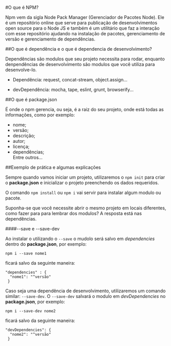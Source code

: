 #O que é NPM?

Npm vem da sigla Node Pack Manager (Gerenciador de Pacotes Node). Ele é um repositório online que serve para publicação de desenvolvimentos open source para o Node JS e também é um utilitário que faz a interação com esse repositório ajudando na instalação de pacotes, gerenciamento de versão e gerenciamento de dependências.  

##O que é dependência e o que é dependencia de desenvolvimento?  

Dependências são modulos que seu projeto necessita para rodar, enquanto denpendências de desenvolvimento são modulos que você utiliza para desenvolve-lo.  

- Dependência: request, concat-stream, object.assign...  

- devDependência: mocha, tape, eslint, grunt, browserify...  

##O que é package.json  

É onde o npm gerencia, ou seja, é a raiz do seu projeto, onde está todas as informações, como por exemplo:  
- nome;  
- versão;  
- descrição;  
- autor;    
- licença;    
- dependências;    
Entre outros...  

##Exemplo de prática e algumas explicações  

Sempre quando vamos iniciar um projeto, utilizaremos o `npm init` para criar o **package.json** e inicializar o projeto preenchendo os dados requeridos.  

O comando `npm install` ou `npm i` vai servir para instalar algum modulo ou pacote.  

Suponha-se que você necessite abrir o mesmo projeto em locais diferentes, como fazer para para lembrar dos modulos? A resposta está nas dependências.  

####--save e --save-dev  

Ao instalar o utilizando o `--save` o mudolo será salvo em *dependencies* dentro do **package.json**, por exemplo:  

`npm i --save nome1`    

ficará salvo da seguinte maneira:   

```
"dependencies" : {
  "nome1": "^versão"
 }
```        
Caso seja uma dependência de desenvolvimento, utilizaremos um comando similar: `--save-dev`. O `--save-dev` salvará o modulo em *devDependencies* no **package.json**, por exemplo:  

`npm i --save-dev nome2`  

ficará salvo da seguinte maneira:    

```  
"devDependencies": {
  "nome2": "^versão"
 }
```

